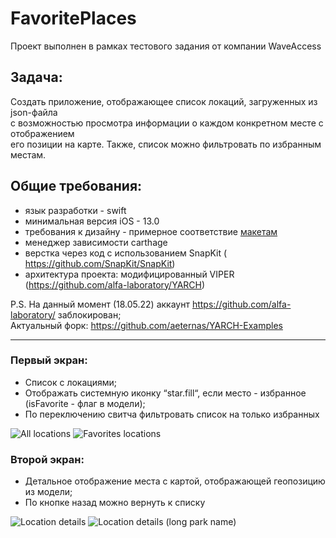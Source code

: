 # FavoritePlaces
Проект выполнен в рамках тестового задания от компании WaveAccess

## Задача:
Создать приложение, отображающее список локаций, загруженных из json-файла  
с возможностью просмотра информации о каждом конкретном месте с отображением  
его позиции на карте. Также, список можно фильтровать по избранным местам.

## Общие требования:
- язык разработки - swift
- минимальная версия iOS - 13.0
- требования к дизайну - примерное соответствие [макетам](Тестовое%20задание/Макеты)
- менеджер зависимости carthage
- верстка через код с использованием SnapKit (​https://github.com/SnapKit/SnapKit)
- архитектура проекта: модифицированный VIPER (https://github.com/alfa-laboratory/YARCH)

P.S. 
На данный момент (18.05.22) аккаунт https://github.com/alfa-laboratory/ заблокирован;  
Актуальный форк: https://github.com/aeternas/YARCH-Examples

____

### Первый экран:
- Список с локациями;
- Отображать системную иконку “star.fill“, если место - избранное (isFavorite - флаг в модели); 
- По переключению свитча фильтровать список на только избранных

![All locations](Assets/main-all.png)
![Favorites locations](Assets/main-favorites.png)

### Второй экран:
- Детальное отображение места с картой, отображающей геопозицию из модели;
- По кнопке назад можно вернуть к списку

![Location details](Assets/details.png)
![Location details (long park name)](Assets/details-2.png)